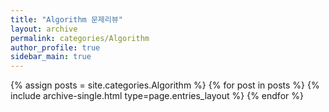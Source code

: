```yaml
---
title: "Algorithm 문제리뷰"
layout: archive
permalink: categories/Algorithm
author_profile: true
sidebar_main: true
---
```


{% assign posts = site.categories.Algorithm %}
{% for post in posts %} {% include archive-single.html type=page.entries_layout %} {% endfor %}
